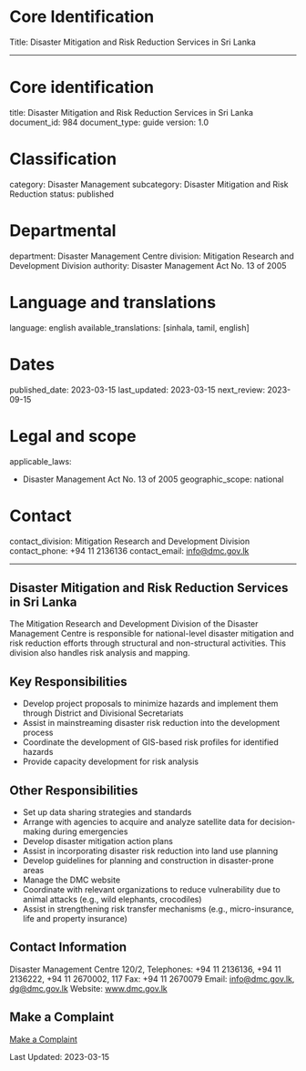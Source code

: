 # Core Identification
Title: Disaster Mitigation and Risk Reduction Services in Sri Lanka

---
# Core identification
title: Disaster Mitigation and Risk Reduction Services in Sri Lanka
document_id: 984
document_type: guide
version: 1.0

# Classification
category: Disaster Management
subcategory: Disaster Mitigation and Risk Reduction
status: published

# Departmental
department: Disaster Management Centre
division: Mitigation Research and Development Division
authority: Disaster Management Act No. 13 of 2005

# Language and translations
language: english
available_translations: [sinhala, tamil, english]

# Dates
published_date: 2023-03-15
last_updated: 2023-03-15
next_review: 2023-09-15

# Legal and scope
applicable_laws:
 - Disaster Management Act No. 13 of 2005
geographic_scope: national

# Contact
contact_division: Mitigation Research and Development Division
contact_phone: +94 11 2136136
contact_email: info@dmc.gov.lk

---

## Disaster Mitigation and Risk Reduction Services in Sri Lanka

The Mitigation Research and Development Division of the Disaster Management Centre is responsible for national-level disaster mitigation and risk reduction efforts through structural and non-structural activities. This division also handles risk analysis and mapping.

## Key Responsibilities

- Develop project proposals to minimize hazards and implement them through District and Divisional Secretariats
- Assist in mainstreaming disaster risk reduction into the development process
- Coordinate the development of GIS-based risk profiles for identified hazards
- Provide capacity development for risk analysis

## Other Responsibilities

- Set up data sharing strategies and standards
- Arrange with agencies to acquire and analyze satellite data for decision-making during emergencies
- Develop disaster mitigation action plans
- Assist in incorporating disaster risk reduction into land use planning
- Develop guidelines for planning and construction in disaster-prone areas
- Manage the DMC website
- Coordinate with relevant organizations to reduce vulnerability due to animal attacks (e.g., wild elephants, crocodiles)
- Assist in strengthening risk transfer mechanisms (e.g., micro-insurance, life and property insurance)

## Contact Information

Disaster Management Centre
120/2, 
Telephones: +94 11 2136136, +94 11 2136222, +94 11 2670002, 117
Fax: +94 11 2670079
Email: info@dmc.gov.lk, dg@dmc.gov.lk
Website: www.dmc.gov.lk

## Make a Complaint
[Make a Complaint](https://www.gic.gov.lk/gic/index.php/en/component/complaints/?id=984&task=add)

Last Updated: 2023-03-15
